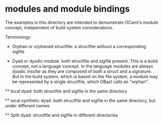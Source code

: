 # modules and module bindings

The examples in this directory are intended to demonstrate OCaml's
module concept, independent of build system considerations.

Terminology:

* Orphan or orphaned structfile: a structfile without a corresponding
  sigfile

* Dyad or dyadic module: both structfile and sigfile present. This is
  a build concept, not a language concept. In the language modules are
  always dyadic insofar as they are composed of both a struct and a
  signature. But in the build system, which is based on the file
  system, a module may be represented by a single structfile, which
  OBazl calls an "orphan".

** local dyad: both structfile and sigfile in the same directory

** local synthetic dyad: both structfile and sigfile in the same directory, but under different names

** Split dyad: structfile and sigfile in different directories
